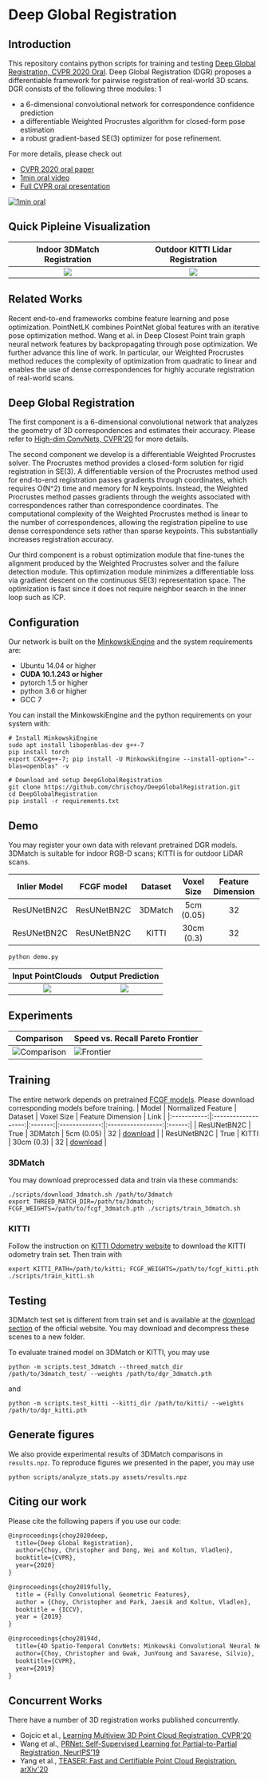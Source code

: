 # Deep Global Registration

## Introduction
This repository contains python scripts for training and testing [Deep Global Registration, CVPR 2020 Oral](https://node1.chrischoy.org/data/publications/dgr/DGR.pdf).
Deep Global Registration (DGR) proposes a differentiable framework for pairwise registration of real-world 3D scans. DGR consists of the following three modules:
1
- a 6-dimensional convolutional network for correspondence confidence prediction
- a differentiable Weighted Procrustes algorithm for closed-form pose estimation
- a robust gradient-based SE(3) optimizer for pose refinement. 

For more details, please check out

- [CVPR 2020 oral paper](https://node1.chrischoy.org/data/publications/dgr/DGR.pdf)
- [1min oral video](https://youtu.be/stzgn6DkozA)
- [Full CVPR oral presentation](https://youtu.be/Iy17wvo07BU)

[![1min oral](assets/1min-oral.png)](https://youtu.be/stzgn6DkozA)


## Quick Pipleine Visualization
| Indoor 3DMatch Registration | Outdoor KITTI Lidar Registration |
|:---------------------------:|:---------------------------:|
| ![](https://chrischoy.github.io/images/publication/dgr/text_100.gif) | ![](https://chrischoy.github.io/images/publication/dgr/kitti1_optimized.gif) |

## Related Works
Recent end-to-end frameworks combine feature learning and pose optimization. PointNetLK combines PointNet global features with an iterative pose optimization method. Wang et al. in Deep Closest Point train graph neural network features by backpropagating through pose optimization.
We further advance this line of work. In particular, our Weighted Procrustes method reduces the complexity of optimization from quadratic to linear and enables the use of dense correspondences for highly accurate registration of real-world scans.

## Deep Global Registration
The first component is a 6-dimensional convolutional network that analyzes the geometry of 3D correspondences and estimates their accuracy. Please refer to [High-dim ConvNets, CVPR'20](https://github.com/chrischoy/HighDimConvNets) for more details.

The second component we develop is a differentiable Weighted Procrustes solver. The Procrustes method provides a closed-form solution for rigid registration in SE(3). A differentiable version of the Procrustes method used for end-to-end registration passes gradients through coordinates, which requires O(N^2) time and memory for N keypoints. Instead, the Weighted Procrustes method passes gradients through the weights associated with correspondences rather than correspondence coordinates.
The computational complexity of the Weighted Procrustes method is linear to the number of correspondences, allowing the registration pipeline to use dense correspondence sets rather than sparse keypoints. This substantially increases registration accuracy.

Our third component is a robust optimization module that fine-tunes the alignment produced by the Weighted Procrustes solver and the failure detection module.
This optimization module minimizes a differentiable loss via gradient descent on the continuous SE(3) representation space. The optimization is fast since it does not require neighbor search in the inner loop such as ICP.

## Configuration
Our network is built on the [MinkowskiEngine](https://github.com/StanfordVL/MinkowskiEngine) and the system requirements are:

- Ubuntu 14.04 or higher
- <b>CUDA 10.1.243 or higher</b>
- pytorch 1.5 or higher
- python 3.6 or higher
- GCC 7

You can install the MinkowskiEngine and the python requirements on your system with:

```shell
# Install MinkowskiEngine
sudo apt install libopenblas-dev g++-7
pip install torch
export CXX=g++-7; pip install -U MinkowskiEngine --install-option="--blas=openblas" -v

# Download and setup DeepGlobalRegistration
git clone https://github.com/chrischoy/DeepGlobalRegistration.git
cd DeepGlobalRegistration
pip install -r requirements.txt
```

## Demo
You may register your own data with relevant pretrained DGR models. 3DMatch is suitable for indoor RGB-D scans; KITTI is for outdoor LiDAR scans.

| Inlier Model | FCGF model  | Dataset | Voxel Size    | Feature Dimension | Performance                | Link   |
|:------------:|:-----------:|:-------:|:-------------:|:-----------------:|:--------------------------:|:------:|
| ResUNetBN2C  | ResUNetBN2C | 3DMatch | 5cm   (0.05)  | 32                | TE: 7.34cm, RE: 2.43deg    | [weights](http://node2.chrischoy.org/data/projects/DGR/ResUNetBN2C-feat32-3dmatch-v0.05.pth) |
| ResUNetBN2C  | ResUNetBN2C | KITTI   | 30cm  (0.3)   | 32                | TE: 3.14cm, RE: 0.14deg    | [weights](http://node2.chrischoy.org/data/projects/DGR/ResUNetBN2C-feat32-kitti-v0.3.pth) |


```shell
python demo.py
```

| Input PointClouds           | Output Prediction           |
|:---------------------------:|:---------------------------:|
| ![](assets/demo_inputs.png) | ![](assets/demo_outputs.png) |


## Experiments
| Comparison | Speed vs. Recall Pareto Frontier |
| -------  | --------------- |
| ![Comparison](assets/comparison-3dmatch.png) | ![Frontier](assets/frontier.png) |


## Training
The entire network depends on pretrained [FCGF models](https://github.com/chrischoy/FCGF#model-zoo). Please download corresponding models before training.
| Model       | Normalized Feature  | Dataset | Voxel Size    | Feature Dimension |                  Link   |
|:-----------:|:-------------------:|:-------:|:-------------:|:-----------------:|:------:|
| ResUNetBN2C | True                | 3DMatch | 5cm   (0.05)  | 32                     | [download](https://node1.chrischoy.org/data/publications/fcgf/2019-08-16_19-21-47.pth) |
| ResUNetBN2C | True                | KITTI   | 30cm  (0.3)   | 32                 | [download](https://node1.chrischoy.org/data/publications/fcgf/KITTI-v0.3-ResUNetBN2C-conv1-5-nout32.pth) |


### 3DMatch
You may download preprocessed data and train via these commands:
```shell
./scripts/download_3dmatch.sh /path/to/3dmatch
export THREED_MATCH_DIR=/path/to/3dmatch; FCGF_WEIGHTS=/path/to/fcgf_3dmatch.pth ./scripts/train_3dmatch.sh
```

### KITTI
Follow the instruction on [KITTI Odometry website](http://www.cvlibs.net/datasets/kitti/eval_odometry.php) to download the KITTI odometry train set. Then train with
```shell
export KITTI_PATH=/path/to/kitti; FCGF_WEIGHTS=/path/to/fcgf_kitti.pth ./scripts/train_kitti.sh
```

## Testing
3DMatch test set is different from train set and is available at the [download section](http://3dmatch.cs.princeton.edu/) of the official website. You may download and decompress these scenes to a new folder.

To evaluate trained model on 3DMatch or KITTI, you may use
```shell
python -m scripts.test_3dmatch --threed_match_dir /path/to/3dmatch_test/ --weights /path/to/dgr_3dmatch.pth
```
and
```shell
python -m scripts.test_kitti --kitti_dir /path/to/kitti/ --weights /path/to/dgr_kitti.pth
```

## Generate figures
We also provide experimental results of 3DMatch comparisons in `results.npz`. To reproduce figures we presented in the paper, you may use
```shell
python scripts/analyze_stats.py assets/results.npz
```

## Citing our work
Please cite the following papers if you use our code:

```latex
@inproceedings{choy2020deep,
  title={Deep Global Registration},
  author={Choy, Christopher and Dong, Wei and Koltun, Vladlen},
  booktitle={CVPR},
  year={2020}
}

@inproceedings{choy2019fully,
  title = {Fully Convolutional Geometric Features},
  author = {Choy, Christopher and Park, Jaesik and Koltun, Vladlen},
  booktitle = {ICCV},
  year = {2019}
}

@inproceedings{choy20194d,
  title={4D Spatio-Temporal ConvNets: Minkowski Convolutional Neural Networks},
  author={Choy, Christopher and Gwak, JunYoung and Savarese, Silvio},
  booktitle={CVPR},
  year={2019}
}
```

## Concurrent Works

There have a number of 3D registration works published concurrently.

- Gojcic et al., [Learning Multiview 3D Point Cloud Registration, CVPR'20](https://github.com/zgojcic/3D_multiview_reg)
- Wang et al., [PRNet: Self-Supervised Learning for Partial-to-Partial Registration, NeurIPS'19](https://github.com/WangYueFt/prnet)
- Yang et al., [TEASER: Fast and Certifiable Point Cloud Registration, arXiv'20](https://github.com/MIT-SPARK/TEASER-plusplus)
